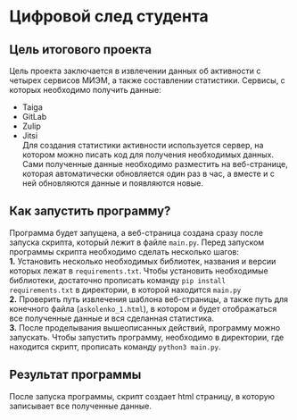 # Цифровой след студента

## Цель итогового проекта
Цель проекта заключается в извлечении данных об активности с четырех сервисов МИЭМ,
а также составлении статистики. Сервисы, с которых необходимо получить данные:
- Taiga
- GitLab
- Zulip
- Jitsi  
Для создания статистики активности используется сервер, на котором можно писать 
код для получения необходимых данных. Сами полученные данные необходимо разместить 
на веб-странице, которая автоматически обновляется один раз в час, а вместе и с ней
обновляются данные и появляются новые.

## Как запустить программу?
Программа будет запущена, а веб-страница создана сразу после запуска скрипта,
который лежит в файле `main.py`. Перед запуском программы скрипта необходимо 
сделать несколько шагов:  
**1.** Установить несколько необходимых библиотек, названия и версии которых лежат в `requirements.txt`. 
Чтобы установить необходимые библиотеки, достаточно прописать команду
 `pip install requirements.txt` в директории, в которой находится `main.py`  
**2.** Проверить путь извлечения шаблона веб-страницы, а также путь для конечного файла (`askolenko_1.html`),
в котором и будет отображаться все полученные данные и вся сделанная статистика.  
**3.** После проделывания вышеописанных действий, программу можно запускать.
Чтобы запустить программу, необходимо в директории, где находится скрипт, прописать команду `python3 main.py`.

## Результат программы
После запуска программы, скрипт создает html страницу, в которую записывает все полученные данные. 
